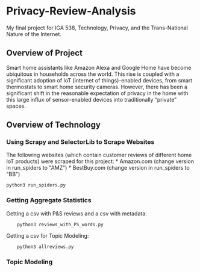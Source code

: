 # Privacy-Review-Analysis
My final project for IGA 538, Technology, Privacy, and the Trans-National Nature of the Internet. 

## Overview of Project
Smart home assistants like Amazon Alexa and Google Home have become ubiquitous in households across the world. This rise is coupled with a significant adoption of IoT (internet of things)-enabled devices, from smart thermostats to smart home security cameras. However, there has been a significant shift in the reasonable expectation of privacy in the home with this large influx of sensor-enabled devices into traditionally “private” spaces. 

## Overview of Technology
### Using Scrapy and SelectorLib to Scrape Websites
The following websites (which contain customer reviews of different home IoT products) were scraped for this project:
	* Amazon.com (change version in run_spiders to "AMZ")
	* BestBuy.com (change version in run_spiders to "BB")

```
python3 run_spiders.py
```

### Getting Aggregate Statistics
Getting a csv with P&S reviews and a csv with metadata:
```
	python3 reviews_with_PS_words.py
```
Getting a csv for Topic Modeling:
```
	python3 allreviews.py
```

### Topic Modeling
